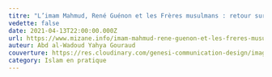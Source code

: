 ```yaml
---
titre: "L’imam Mahmud, René Guénon et les Frères musulmans : retour sur une méprise"
vedette: false
date: 2021-04-13T22:00:00.000Z
url: https://www.mizane.info/imam-mahmud-rene-guenon-et-les-freres-musulmans-retour-sur-une-meprise/
auteur: Abd al-Wadoud Yahya Gouraud
couverture: https://res.cloudinary.com/genesi-communication-design/image/upload/v1626372314/guen_mtfuj6.jpg
category: Islam en pratique
---
```

